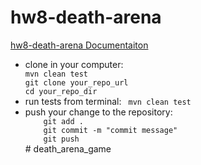 # hw8-death-arena
[hw8-death-arena Documentaiton](https://docs.google.com/document/d/1ciOj31i7-A6MUO3D1c_KwQVT81cHfo4aowbGPfivBrw/edit?usp=sharing)


<ul>
<li>
clone in your computer: 

<code> 
mvn clean test 
git clone your_repo_url
cd your_repo_dir
</code>




</li>

<li>
run tests from terminal:  
   <code> mvn clean test </code>
</li>

<li>
push your change to the repository: 
<code>
    git add . 
    git commit -m "commit message"
    git push
</code>
</li>
# death_arena_game
